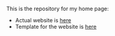 
This is the repository for my home page:

 - Actual website is [here](https://rhyshawkins.github.io)
 - Template for the website is [here](https://github.com/alshedivat/al-folio)

